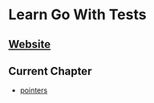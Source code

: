 # Learn Go With Tests

## [Website](https://quii.gitbook.io/learn-go-with-tests/)

## Current Chapter

 - [pointers](https://quii.gitbook.io/learn-go-with-tests/go-fundamentals/pointers-and-errors)



